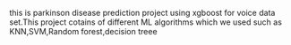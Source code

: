 this is parkinson disease prediction project using xgboost for voice data set.This project cotains of different ML algorithms which we used such as KNN,SVM,Random forest,decision treee
